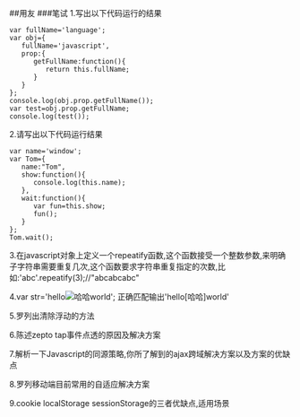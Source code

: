 ##用友
###笔试
1.写出以下代码运行的结果
```
var fullName='language';
var obj={
   fullName='javascript',
   prop:{
      getFullName:function(){
         return this.fullName;
      }
   }
};
console.log(obj.prop.getFullName());
var test=obj.prop.getFullName;
console.log(test());
```
2.请写出以下代码运行结果
```
var name='window';
var Tom={
   name:"Tom",
   show:function(){
      console.log(this.name);
   },
   wait:function(){
      var fun=this.show;
      fun();
   }
};
Tom.wait();
```
3.在javascript对象上定义一个repeatify函数,这个函数接受一个整数参数,来明确子字符串需要重复几次,这个函数要求字符串重复指定的次数,比如:'abc'.repeatify(3);//"abcabcabc"


4.var str='hello<img src="haha.png" alt="哈哈"/>world';
正确匹配输出'hello[哈哈]world'

5.罗列出清除浮动的方法

6.陈述zepto tap事件点透的原因及解决方案

7.解析一下Javascript的同源策略,你所了解到的ajax跨域解决方案以及方案的优缺点

8.罗列移动端目前常用的自适应解决方案

9.cookie  localStorage   sessionStorage的三者优缺点,适用场景
